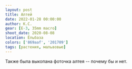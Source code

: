```yaml
---
layout: post
title: Алтей
date: 2022-01-28 00:00:00
author: К.С.
gear: [E-3, 35mm macro]
shoot_date: 2020-08-08
location: Ёльбаза
colors: ['869aaf', '201709']
tags: [растения, мальвовые]
---
```

Также была выкопана фоточка алтея -- почему бы и нет.

